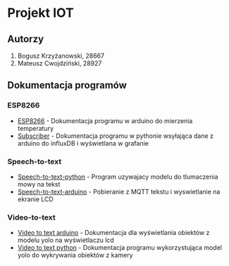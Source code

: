 # Projekt IOT

## Autorzy

1. Bogusz Krzyżanowski, 28667
2. Mateusz Cwojdziński, 28927

## Dokumentacja programów

### ESP8266

* [ESP8266](https://github.com/mcwojdzinski/mqtt-temperature/blob/main/esp8266.md) - Dokumentacja programu w arduino do mierzenia temperatury
* [Subscriber](https://github.com/mcwojdzinski/mqtt-temperature/blob/main/subscriber.md) - Dokumentacja programu w pythonie wsyłająca dane z arduino do influxDB i wyświetlana w grafanie

### Speech-to-text

* [Speech-to-text-python](https://github.com/mcwojdzinski/mqtt-temperature/blob/main/speech-to-text-python.md) - Program uzywajacy modelu do tlumaczenia mowy na tekst
* [Speech-to-text-arduino](https://github.com/mcwojdzinski/mqtt-temperature/blob/main/speech-to-text-arduino.md) - Pobieranie z MQTT tekstu i wyswietlanie na ekranie LCD

### Video-to-text

* [Video to text arduino](https://github.com/mcwojdzinski/mqtt-temperature/blob/main/video-to-text-arduino.md) - Dokumentacja dla wyświetlania obiektów z modelu yolo na wyświetlaczu lcd
* [Video to text python](https://github.com/mcwojdzinski/mqtt-temperature/blob/main/video-to-text-python.md) - Dokumentacja programu wykorzystująca model yolo do wykrywania obiektów z kamery
